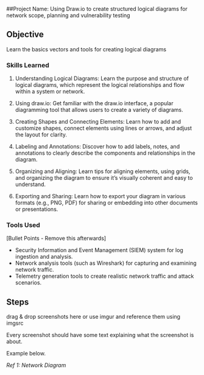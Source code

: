 
##Project Name: Using Draw.io to create structured logical diagrams for network scope, planning and vulnerability testing

## Objective
Learn the basics vectors and tools for creating logical diagrams

### Skills Learned
1. Understanding Logical Diagrams: Learn the purpose and structure of logical diagrams, which represent the logical relationships and flow within a system or network.

2. Using draw.io: Get familiar with the draw.io interface, a popular diagramming tool that allows users to create a variety of diagrams.

3. Creating Shapes and Connecting Elements: Learn how to add and customize shapes, connect elements using lines or arrows, and adjust the layout for clarity.

4. Labeling and Annotations: Discover how to add labels, notes, and annotations to clearly describe the components and relationships in the diagram.

5. Organizing and Aligning: Learn tips for aligning elements, using grids, and organizing the diagram to ensure it’s visually coherent and easy to understand.

6. Exporting and Sharing: Learn how to export your diagram in various formats (e.g., PNG, PDF) for sharing or embedding into other documents or presentations.


### Tools Used
[Bullet Points - Remove this afterwards]

- Security Information and Event Management (SIEM) system for log ingestion and analysis.
- Network analysis tools (such as Wireshark) for capturing and examining network traffic.
- Telemetry generation tools to create realistic network traffic and attack scenarios.

## Steps
drag & drop screenshots here or use imgur and reference them using imgsrc

Every screenshot should have some text explaining what the screenshot is about.

Example below.

*Ref 1: Network Diagram*
